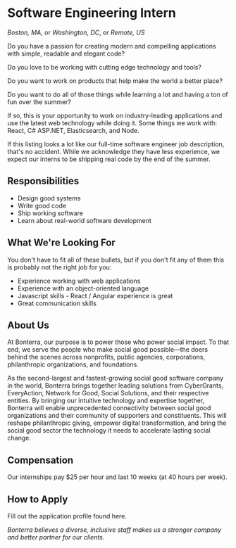 # Software Engineering Intern

*Boston, MA*, or *Washington, DC*, or *Remote, US*

Do you have a passion for creating modern and compelling applications with simple, readable and elegant code?

Do you love to be working with cutting edge technology and tools?

Do you want to work on products that help make the world a better place?

Do you want to do all of those things while learning a lot and having a ton of fun over the summer?

If so, this is your opportunity to work on industry-leading applications and use the latest web technology while doing it. Some things we work with: React, C# ASP.NET, Elasticsearch, and Node.

If this listing looks a lot like our full-time software engineer job description, that's no accident. While we acknowledge they have less experience, we expect our interns to be shipping real code by the end of the summer.

## Responsibilities

* Design good systems
* Write good code
* Ship working software
* Learn about real-world software development

## What We're Looking For

You don't have to fit all of these bullets, but if you don't fit any of them this is probably not the right job for you:

* Experience working with web applications
* Experience with an object-oriented language
* Javascript skills - React / Angular experience is great
* Great communication skills

## About Us

At Bonterra, our purpose is to power those who power social impact. To that end, we serve the people who make social good possible—the doers behind the scenes across nonprofits, public agencies, corporations, philanthropic organizations, and foundations.

As the second-largest and fastest-growing social good software company in the world, Bonterra brings together leading solutions from CyberGrants, EveryAction, Network for Good, Social Solutions, and their respective entities. By bringing our intuitive technology and expertise together, Bonterra will enable unprecedented connectivity between social good organizations and their community of supporters and constituents. This will reshape philanthropic giving, empower digital transformation, and bring the social good sector the technology it needs to accelerate lasting social change.

## Compensation

Our internships pay $25 per hour and last 10 weeks (at 40 hours per week).

## How to Apply

Fill out the application profile found here.

*Bonterra believes a diverse, inclusive staff makes us a stronger company and better partner for our clients.*
